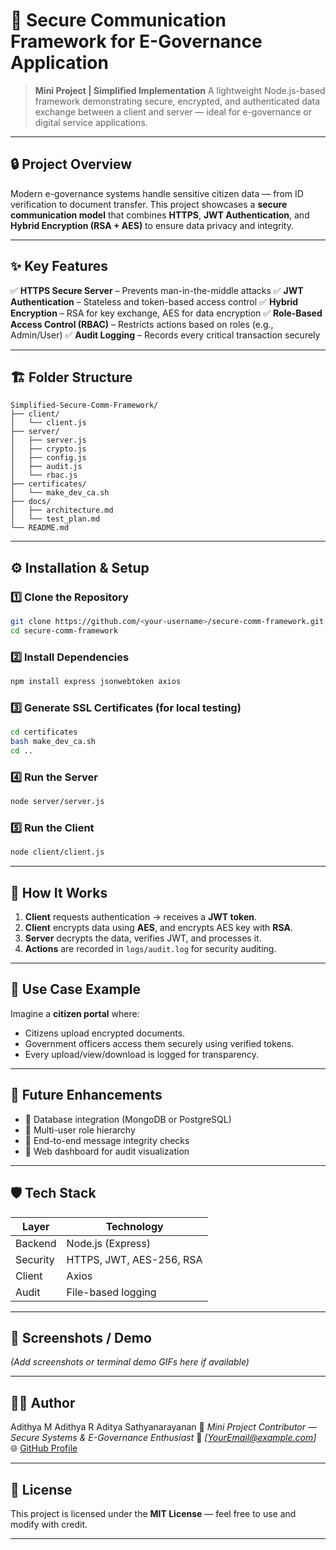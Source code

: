 # 🚀 Secure Communication Framework for E-Governance Application

> **Mini Project | Simplified Implementation**
> A lightweight Node.js-based framework demonstrating secure, encrypted, and authenticated data exchange between a client and server — ideal for e-governance or digital service applications.

---

## 🔒 Project Overview

Modern e-governance systems handle sensitive citizen data — from ID verification to document transfer.
This project showcases a **secure communication model** that combines **HTTPS**, **JWT Authentication**, and **Hybrid Encryption (RSA + AES)** to ensure data privacy and integrity.

---

## ✨ Key Features

✅ **HTTPS Secure Server** – Prevents man-in-the-middle attacks
✅ **JWT Authentication** – Stateless and token-based access control
✅ **Hybrid Encryption** – RSA for key exchange, AES for data encryption
✅ **Role-Based Access Control (RBAC)** – Restricts actions based on roles (e.g., Admin/User)
✅ **Audit Logging** – Records every critical transaction securely

---

## 🏗️ Folder Structure

```
Simplified-Secure-Comm-Framework/
├── client/
│   └── client.js
├── server/
│   ├── server.js
│   ├── crypto.js
│   ├── config.js
│   ├── audit.js
│   └── rbac.js
├── certificates/
│   └── make_dev_ca.sh
├── docs/
│   ├── architecture.md
│   └── test_plan.md
└── README.md
```

---

## ⚙️ Installation & Setup

### 1️⃣ Clone the Repository

```bash
git clone https://github.com/<your-username>/secure-comm-framework.git
cd secure-comm-framework
```

### 2️⃣ Install Dependencies

```bash
npm install express jsonwebtoken axios
```

### 3️⃣ Generate SSL Certificates (for local testing)

```bash
cd certificates
bash make_dev_ca.sh
cd ..
```

### 4️⃣ Run the Server

```bash
node server/server.js
```

### 5️⃣ Run the Client

```bash
node client/client.js
```

---

## 🔐 How It Works

1. **Client** requests authentication → receives a **JWT token**.
2. **Client** encrypts data using **AES**, and encrypts AES key with **RSA**.
3. **Server** decrypts the data, verifies JWT, and processes it.
4. **Actions** are recorded in `logs/audit.log` for security auditing.

---

## 🧠 Use Case Example

Imagine a **citizen portal** where:

* Citizens upload encrypted documents.
* Government officers access them securely using verified tokens.
* Every upload/view/download is logged for transparency.

---

## 🧩 Future Enhancements

* 🔹 Database integration (MongoDB or PostgreSQL)
* 🔹 Multi-user role hierarchy
* 🔹 End-to-end message integrity checks
* 🔹 Web dashboard for audit visualization

---

## 🛡️ Tech Stack

| Layer    | Technology               |
| -------- | ------------------------ |
| Backend  | Node.js (Express)        |
| Security | HTTPS, JWT, AES-256, RSA |
| Client   | Axios                    |
| Audit    | File-based logging       |

---

## 📸 Screenshots / Demo

*(Add screenshots or terminal demo GIFs here if available)*

---

## 👨‍💻 Author

Adithya M
Adithya R
Aditya Sathyanarayanan
💼 *Mini Project Contributor — Secure Systems & E-Governance Enthusiast*
📧 *[[YourEmail@example.com](mailto:YourEmail@example.com)]*
🌐 [GitHub Profile](https://github.com/<your-username>)

---

## 📜 License

This project is licensed under the **MIT License** — feel free to use and modify with credit.

---
